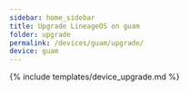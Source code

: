 ```yaml
---
sidebar: home_sidebar
title: Upgrade LineageOS on guam
folder: upgrade
permalink: /devices/guam/upgrade/
device: guam
---
```

{% include templates/device_upgrade.md %}
